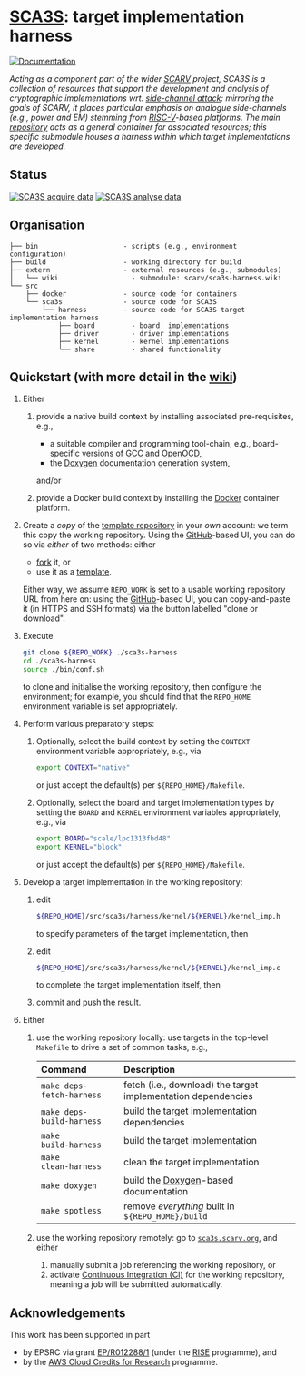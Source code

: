 # [SCA3S](https://github.com/scarv/sca3s): target implementation harness

<!--- -------------------------------------------------------------------- --->

[![Documentation](https://codedocs.xyz/scarv/sca3s-harness.svg)](https://codedocs.xyz/scarv/sca3s-harness)

<!--- -------------------------------------------------------------------- --->

*Acting as a component part of the wider
[SCARV](https://www.scarv.org)
project,
SCA3S is a collection of resources that support the development 
and analysis of cryptographic implementations wrt.
[side-channel attack](https://en.wikipedia.org/wiki/Side-channel_attack):
mirroring the goals of SCARV, it places particular emphasis on analogue 
side-channels (e.g., power and EM) stemming from
[RISC-V](https://riscv.org)-based
platforms.
The main
[repository](https://github.com/scarv/sca3s)
acts as a general container for associated resources;
this specific submodule houses
a harness within which target implementations are developed.*

<!--- -------------------------------------------------------------------- --->

## Status

<!--- SCA3S shields -->
[![SCA3S acquire data](https://sca3s.scarv.org/api/shields/acquisition/scarv/sca3s-harness.svg?branch=master)](...)
[![SCA3S analyse data](https://sca3s.scarv.org/api/shields/analysis/scarv/sca3s-harness.svg?branch=master)](...)
<!--- SCA3S shields -->

<!--- -------------------------------------------------------------------- --->

## Organisation

```
├── bin                     - scripts (e.g., environment configuration)
├── build                   - working directory for build
├── extern                  - external resources (e.g., submodules)
│   └── wiki                  - submodule: scarv/sca3s-harness.wiki
└── src
    ├── docker              - source code for containers
    └── sca3s               - source code for SCA3S
        └── harness         - source code for SCA3S target implementation harness
            ├── board         - board  implementations
            ├── driver        - driver implementations
            ├── kernel        - kernel implementations
            └── share         - shared functionality
```

<!--- -------------------------------------------------------------------- --->

## Quickstart (with more detail in the [wiki](https://github.com/scarv/sca3s-harness/wiki))

1. Either

   1. provide a native build context by installing 
      associated pre-requisites, e.g.,

      - a suitable
        compiler 
        and 
        programming 
        tool-chain,
        e.g., board-specific versions of
        [GCC](https://gcc.gnu.org)
        and
        [OpenOCD](http://openocd.org),
      - the
        [Doxygen](http://www.doxygen.nl)
        documentation generation system,

      and/or

   2. provide a Docker build context by installing 
      the 
      [Docker](https://www.docker.com)
      container platform.

2. Create a *copy* of the 
   [template repository](https://github.com/scarv/sca3s-harness)
   in your *own* account: we term this copy the working repository.
   Using the
   [GitHub](https://github.com)-based
   UI, 
   you can do so via *either* of two methods: either

   - [fork](https://help.github.com/en/articles/fork-a-repo) it,
     or
   - use it as a [template](https://help.github.com/en/articles/creating-a-repository-from-a-template).

   Either way, we assume
   `REPO_WORK`
   is set to a usable working repository URL from here on: 
   using the
   [GitHub](https://github.com)-based
   UI,
   you can copy-and-paste it (in HTTPS and SSH formats) via the button 
   labelled "clone or download".

3. Execute

   ```sh
   git clone ${REPO_WORK} ./sca3s-harness
   cd ./sca3s-harness
   source ./bin/conf.sh
   ```

   to clone and initialise the working repository,
   then configure the environment;
   for example, you should find that the
   `REPO_HOME`
   environment variable is set appropriately.

3. Perform various preparatory steps:

   1. Optionally,
      select the
      build context
      by setting the 
      `CONTEXT`
      environment variable  appropriately, e.g., via

      ```sh
      export CONTEXT="native"
      ```
  
      or just accept the default(s) per `${REPO_HOME}/Makefile`.

   2. Optionally, 
      select the
      board
      and
      target implementation 
      types
      by setting the 
      `BOARD`
      and
      `KERNEL`
      environment variables appropriately, e.g., via

      ```sh
      export BOARD="scale/lpc1313fbd48"
      export KERNEL="block"
      ```

      or just accept the default(s) per `${REPO_HOME}/Makefile`.

5. Develop a target implementation in the working repository:

   1. edit

      ```sh
      ${REPO_HOME}/src/sca3s/harness/kernel/${KERNEL}/kernel_imp.h
      ```

      to specify parameters of the target implementation, 
      then

   2. edit

      ```sh
      ${REPO_HOME}/src/sca3s/harness/kernel/${KERNEL}/kernel_imp.c
      ```

      to complete the target implementation itself,
      then

   3. commit and push the result.

6. Either

   1. use the working repository  locally:
      use targets in the top-level `Makefile` to drive a set of
      common tasks, e.g.,

      | Command                   | Description
      | :------------------------ | :--------------------------------------------------------------- |
      | `make deps-fetch-harness` | fetch (i.e., download) the target implementation dependencies    |
      | `make deps-build-harness` | build                  the target implementation dependencies    |
      | `make      build-harness` | build                  the target implementation                 |
      | `make      clean-harness` | clean                  the target implementation                 |
      | `make doxygen`            | build the [Doxygen](http://www.doxygen.nl)-based documentation   |
      | `make spotless`           | remove *everything* built in `${REPO_HOME}/build`                |

   2. use the working repository remotely:
      go to
      [`sca3s.scarv.org`](https://sca3s.scarv.org),
      and either

      1. manually submit a job referencing the working repository,
         or
      2. activate
         [Continuous Integration (CI)](https://en.wikipedia.org/wiki/Continuous_integration)
         for the working repository, meaning a job will be submitted 
         automatically.

<!--- -------------------------------------------------------------------- --->

## Acknowledgements

This work has been supported in part 

- by EPSRC via grant 
  [EP/R012288/1](https://gow.epsrc.ukri.org/NGBOViewGrant.aspx?GrantRef=EP/R012288/1) (under the [RISE](https://www.ukrise.org) programme), 
  and 
- by the
  [AWS Cloud Credits for Research](https://aws.amazon.com/research-credits)
  programme.

<!--- -------------------------------------------------------------------- --->
